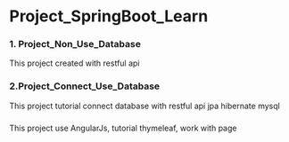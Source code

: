 <h1> Project_SpringBoot_Learn </h1>

<h3> 1. Project_Non_Use_Database </h3>
<p> This project created with restful api</p>

<h3> 2.Project_Connect_Use_Database </h3>
<p> This project tutorial connect database with restful api jpa hibernate mysql</p>

<h3></h3>
<p> This project use AngularJs, tutorial thymeleaf, work with page</p>
